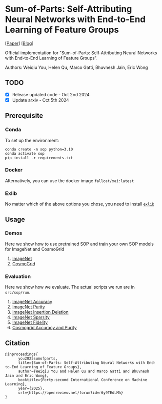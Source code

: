# Sum-of-Parts: Self-Attributing Neural Networks with End-to-End Learning of Feature Groups

\[[Paper](https://arxiv.org/abs/2310.16316)\] \[[Blog](https://debugml.github.io/sum-of-parts/)\]

Official implementation for "Sum-of-Parts: Self-Attributing Neural Networks with End-to-End Learning of Feature Groups".

Authors: Weiqiu You, Helen Qu, Marco Gatti, Bhuvnesh Jain, Eric Wong

## TODO
- [x] Release updated code - Oct 2nd 2024
- [x] Update arxiv - Oct 5th 2024

## Prerequisite

### Conda
To set up the environment:

```
conda create -n sop python=3.10
conda activate sop
pip install -r requirements.txt
```

### Docker
Alternatively, you can use the docker image `fallcat/xai:latest`

### Exlib
No matter which of the above options you chose, you need to install [`exlib`](https://github.com/BrachioLab/exlib)

## Usage

### Demos
Here we show how to use pretrained SOP and train your own SOP models for ImageNet and CosmoGrid
1. [ImageNet](https://github.com/BrachioLab/sop/blob/main/notebooks/demos/imagenet.ipynb)
2. [CosmoGrid](https://github.com/BrachioLab/sop/blob/main/notebooks/demos/cosmogrid.ipynb)

### Evaluation
Here we show how we evaluate. The actual scripts we run are in `src/sop/run`.
1. [ImageNet Accuracy](https://github.com/BrachioLab/sop/blob/main/notebooks/metrics/imagenet_s_acc_purity.ipynb)
2. [ImageNet Purity](https://github.com/BrachioLab/sop/blob/main/notebooks/metrics/imagenet_s_purity.ipynb)
3. [ImageNet Insertion Deletion](https://github.com/BrachioLab/sop/blob/main/notebooks/metrics/ins_del_mod.ipynb)
4. [ImageNet Sparsity](https://github.com/BrachioLab/sop/blob/main/notebooks/metrics/sparsity.ipynb)
5. [ImageNet Fidelity](https://github.com/BrachioLab/sop/blob/main/notebooks/metrics/fidelity.ipynb)
6. [Cosmogrid Accuracy and Purity](https://github.com/BrachioLab/sop/blob/main/notebooks/metrics/cosmogrid_acc_purity.ipynb)

## Citation
```
@inproceedings{
      you2025sumofparts,
      title={Sum-of-Parts: Self-Attributing Neural Networks with End-to-End Learning of Feature Groups},
      author={Weiqiu You and Helen Qu and Marco Gatti and Bhuvnesh Jain and Eric Wong},
      booktitle={Forty-second International Conference on Machine Learning},
      year={2025},
      url={https://openreview.net/forum?id=r6y9TEdLMh}
}
```

